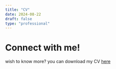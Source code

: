 ```yaml
---
title: "CV"
date: 2024-08-22
draft: false
type: "professional"
--- 
```

# Connect with me!
wish to know more? you can download my CV [here](/content/cv/CV.pdf)